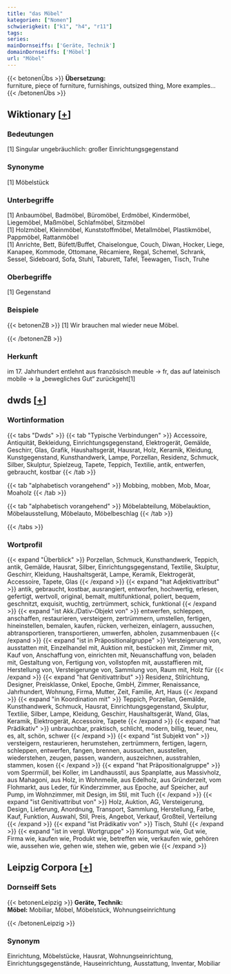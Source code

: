 ```yaml
---
title: "das Möbel"
kategorien: ["Nomen"]
schwierigkeit: ["k1", "h4", "r11"]
tags:
series:
mainDornseiffs: ['Geräte, Technik']
domainDornseiffs: ['Möbel']
url: "Möbel"
---
```


{{< betonenÜbs >}}
**Übersetzung:**  
furniture, piece of furniture, furnishings, outsized thing, More examples...  
{{< /betonenÜbs >}}

## Wiktionary [[+](https://de.wiktionary.org/wiki/Möbel)]

### Bedeutungen
[1] Singular ungebräuchlich: großer Einrichtungsgegenstand  

### Synonyme
[1] Möbelstück  

### Unterbegriffe
[1] Anbaumöbel, Badmöbel, Büromöbel, Erdmöbel, Kindermöbel, Liegemöbel, Maßmöbel, Schlafmöbel, Sitzmöbel  
[1] Holzmöbel, Kleinmöbel, Kunststoffmöbel, Metallmöbel, Plastikmöbel, Pappmöbel, Rattanmöbel  
[1] Anrichte, Bett, Büfett/Buffet, Chaiselongue, Couch, Diwan, Hocker, Liege, Kanapee, Kommode, Ottomane, Récamiere, Regal, Schemel, Schrank, Sessel, Sideboard, Sofa, Stuhl, Taburett, Tafel, Teewagen, Tisch, Truhe  

### Oberbegriffe
[1] Gegenstand  

### Beispiele
{{< betonenZB >}}
[1] Wir brauchen mal wieder neue Möbel.  

{{< /betonenZB >}}
### Herkunft
im 17. Jahrhundert entlehnt aus französisch meuble → fr, das auf lateinisch mobile → la „bewegliches Gut“ zurückgeht[1]  



## dwds [[+](https://www.dwds.de/wb/Möbel)]

### Wortinformation
{{< tabs "Dwds" >}}
{{< tab "Typische Verbindungen" >}}
Accessoire, Antiquität, Bekleidung, Einrichtungsgegenstand, Elektrogerät, Gemälde, Geschirr, Glas, Grafik, Haushaltsgerät, Hausrat, Holz, Keramik, Kleidung, Kunstgegenstand, Kunsthandwerk, Lampe, Porzellan, Residenz, Schmuck, Silber, Skulptur, Spielzeug, Tapete, Teppich, Textilie, antik, entwerfen, gebraucht, kostbar
{{< /tab >}}

{{< tab "alphabetisch vorangehend" >}}
Mobbing, mobben, Mob, Moar, Moaholz
{{< /tab >}}

{{< tab "alphabetisch vorangehend" >}}
Möbelabteilung, Möbelauktion, Möbelausstellung, Möbelauto, Möbelbeschlag
{{< /tab >}}

{{< /tabs >}}

### Wortprofil
{{< expand "Überblick" >}} Porzellan, Schmuck, Kunsthandwerk, Teppich, antik, Gemälde, Hausrat, Silber, Einrichtungsgegenstand, Textilie, Skulptur, Geschirr, Kleidung, Haushaltsgerät, Lampe, Keramik, Elektrogerät, Accessoire, Tapete, Glas {{< /expand >}}
{{< expand "hat Adjektivattribut" >}} antik, gebraucht, kostbar, ausrangiert, entworfen, hochwertig, erlesen, gefertigt, wertvoll, original, bemalt, multifunktional, poliert, bequem, geschnitzt, exquisit, wuchtig, zertrümmert, schick, funktional {{< /expand >}}
{{< expand "ist Akk./Dativ-Objekt von" >}} entwerfen, schleppen, anschaffen, restaurieren, versteigern, zertrümmern, umstellen, fertigen, hineinstellen, bemalen, kaufen, rücken, verheizen, einlagern, aussuchen, abtransportieren, transportieren, umwerfen, abholen, zusammenbauen {{< /expand >}}
{{< expand "ist in Präpositionalgruppe" >}} Versteigerung von, ausstatten mit, Einzelhandel mit, Auktion mit, bestücken mit, Zimmer mit, Kauf von, Anschaffung von, einrichten mit, Neuanschaffung von, beladen mit, Gestaltung von, Fertigung von, vollstopfen mit, ausstaffieren mit, Herstellung von, Versteigerunge von, Sammlung von, Raum mit, Holz für {{< /expand >}}
{{< expand "hat Genitivattribut" >}} Residenz, Stilrichtung, Designer, Preisklasse, Onkel, Epoche, GmbH, Zimmer, Renaissance, Jahrhundert, Wohnung, Firma, Mutter, Zeit, Familie, Art, Haus {{< /expand >}}
{{< expand "in Koordination mit" >}} Teppich, Porzellan, Gemälde, Kunsthandwerk, Schmuck, Hausrat, Einrichtungsgegenstand, Skulptur, Textilie, Silber, Lampe, Kleidung, Geschirr, Haushaltsgerät, Wand, Glas, Keramik, Elektrogerät, Accessoire, Tapete {{< /expand >}}
{{< expand "hat Prädikativ" >}} unbrauchbar, praktisch, schlicht, modern, billig, teuer, neu, es, alt, schön, schwer {{< /expand >}}
{{< expand "ist Subjekt von" >}} versteigern, restaurieren, herumstehen, zertrümmern, fertigen, lagern, schleppen, entwerfen, fangen, brennen, aussuchen, ausstellen, wiederstehen, zeugen, passen, wandern, auszeichnen, ausstrahlen, stammen, kosen {{< /expand >}}
{{< expand "hat Präpositionalgruppe" >}} vom Sperrmüll, bei Koller, im Landhausstil, aus Spanplatte, aus Massivholz, aus Mahagoni, aus Holz, in Wohnmeile, aus Edelholz, aus Gründerzeit, vom Flohmarkt, aus Leder, für Kinderzimmer, aus Epoche, auf Speicher, auf Pump, im Wohnzimmer, mit Design, im Stil, mit Tuch {{< /expand >}}
{{< expand "ist Genitivattribut von" >}} Holz, Auktion, AG, Versteigerung, Design, Lieferung, Anordnung, Transport, Sammlung, Herstellung, Farbe, Kauf, Funktion, Auswahl, Stil, Preis, Angebot, Verkauf, Großteil, Verteilung {{< /expand >}}
{{< expand "ist Prädikativ von" >}} Tisch, Stuhl {{< /expand >}}
{{< expand "ist in vergl. Wortgruppe" >}} Konsumgut wie, Gut wie, Firma wie, kaufen wie, Produkt wie, betreffen wie, verkaufen wie, gehören wie, aussehen wie, gehen wie, stehen wie, geben wie {{< /expand >}}

## Leipzig Corpora [[+](https://corpora.uni-leipzig.de/en/res?word=Möbel&corpusId=deu_newscrawl-public_2018)]

### Dornseiff Sets
{{< betonenLeipzig >}}
**Geräte, Technik:**  
**Möbel:** Mobiliar, Möbel, Möbelstück, Wohnungseinrichtung  

{{< /betonenLeipzig >}}

### Synonym
Einrichtung, Möbelstücke, Hausrat, Wohnungseinrichtung, Einrichtungsgegenstände, Hauseinrichtung, Ausstattung, Inventar, Mobiliar

